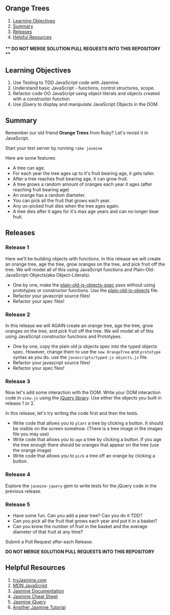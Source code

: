 ## Orange Trees
1. [Learning Objectives](#learning-objectives)
1. [Summary](#summary)
1. [Releases](#releases)
1. [Helpful Resources](#helpful-resources)

#### ** DO NOT MERGE SOLUTION PULL REQUESTS INTO THIS REPOSITORY **

## Learning Objectives
1. Use Testing to TDD JavaScript code with Jasmine.
1. Understand basic JavaScript - functions, control structures, scope.
1. Refactor code OO JavaScript using object literals and objects created with a
   constructor function
1. Use jQuery to display and manipulate JavaScript Objects in the DOM.

## Summary
Remember our old friend **Orange Trees** from Ruby? Let's revisit it in
JavaScript.

Start your test server by running `rake jasmine`

Here are some features:
* A tree can age.
* For each year the tree ages up to it's fruit bearing age, it gets taller.
* After a tree reaches fruit bearing age, it can grow fruit.
* A tree grows a random amount of oranges each year it ages (after reaching fruit bearing age)
* An orange has a random diameter.
* You can pick all the fruit that grows each year. 
* Any un-picked fruit dies when the tree ages again.
* A tree dies after it ages for it's max age years and can no longer bear fruit.  

## Releases


### Release 1
Here we'll be building objects with functions. In this release we will create an
orange tree, age the tree, grow oranges on the tree, and pick fruit off the
tree.  We will model all of this using JavaScript functions and
Plain-Old-JavaScript-Objects(aka Object-Literals).

* One by one, make the
  [plain-old-js-objects-spec](./spec/javascripts/plain_old_js_objects_spec.js)
  pass without using prototypes or constructor functions. Use the
  [plain-old-js-objects](./javascripts/plain-old-js-objects.js) file.
* Refactor your javascript source files!
* Refactor your spec files!

### Release 2
In this release we will AGAIN create an orange tree, age the tree, grow oranges
on the tree, and pick fruit off the tree.  We will model all of this using
JavaScript constructor functions and Prototypes.

* One by one, copy the plain old js objects spec into the typed objects spec.
  However, change them to use the `new OrangeTree` and `prototype` syntax as you
  do. use the `javascripts/typed-js-objects.js` file.
* Refactor your javascript source files!
* Refactor your spec files!


### Release 3
Now let's add some interaction with the DOM. Write your DOM interaction code in
`view.js` using the [jQuery library](http://jquery.com/). Use either the objects you built in release 1 or 2.

In this release, let's try writing the code first and then the tests.

* Write code that allows you to `plant` a tree by clicking a button. It should
  be visible on the screen somehow. (There is a tree image in the images file you may use)
* Write code that allows you to `age` a tree by clicking a button.  If you age the tree enough there should be oranges that appear on the tree (use the orange image)
* Write code that allows you to `pick` a tree off an orange by clicking a
  button. 
 
### Release 4
Explore the `jasmine-jquery` gem to write tests for the jQuery code in the previous release.

### Release 5

* Have some fun.  Can you add a pear tree? Can you do it TDD? 
* Can you pick all the fruit that grows each year and put it in a basket?
* Can you know the number of fruit in the basket and the average diameter of that fruit at any time?


Submit a Pull Request after each Release.

**DO NOT MERGE SOLUTION PULL REQUESTS INTO THIS REPOSITORY**

## Helpful Resources
1. [tryJasmine.com](http://tryjasmine.com)
1. [MDN JavaScript](https://developer.mozilla.org/en-US/docs/Web/JavaScript/Guide)
1. [Jasmine Documentation](http://jasmine.github.io/)
1. [Jasmine Cheat Sheet](http://www.cheatography.com/citguy/cheat-sheets/jasmine-js-testing/)
1. [Jasmine jQuery](https://github.com/velesin/jasmine-jquery)
1. [Another Jasmine Tutorial](http://evanhahn.com/how-do-i-jasmine/)
